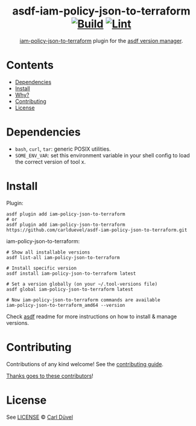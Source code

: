 <div align="center">

# asdf-iam-policy-json-to-terraform [![Build](https://github.com/carlduevel/asdf-iam-policy-json-to-terraform/actions/workflows/build.yml/badge.svg)](https://github.com/carlduevel/asdf-iam-policy-json-to-terraform/actions/workflows/build.yml) [![Lint](https://github.com/carlduevel/asdf-iam-policy-json-to-terraform/actions/workflows/lint.yml/badge.svg)](https://github.com/carlduevel/asdf-iam-policy-json-to-terraform/actions/workflows/lint.yml)


[iam-policy-json-to-terraform](https://github.com/flosell/iam-policy-json-to-terraform/) plugin for the [asdf version manager](https://asdf-vm.com).

</div>

# Contents

- [Dependencies](#dependencies)
- [Install](#install)
- [Why?](#why)
- [Contributing](#contributing)
- [License](#license)

# Dependencies

- `bash`, `curl`, `tar`: generic POSIX utilities.
- `SOME_ENV_VAR`: set this environment variable in your shell config to load the correct version of tool x.

# Install

Plugin:

```shell
asdf plugin add iam-policy-json-to-terraform
# or
asdf plugin add iam-policy-json-to-terraform https://github.com/carlduevel/asdf-iam-policy-json-to-terraform.git
```

iam-policy-json-to-terraform:

```shell
# Show all installable versions
asdf list-all iam-policy-json-to-terraform

# Install specific version
asdf install iam-policy-json-to-terraform latest

# Set a version globally (on your ~/.tool-versions file)
asdf global iam-policy-json-to-terraform latest

# Now iam-policy-json-to-terraform commands are available
iam-policy-json-to-terraform_amd64 --version
```

Check [asdf](https://github.com/asdf-vm/asdf) readme for more instructions on how to
install & manage versions.

# Contributing

Contributions of any kind welcome! See the [contributing guide](contributing.md).

[Thanks goes to these contributors](https://github.com/carlduevel/asdf-iam-policy-json-to-terraform/graphs/contributors)!

# License

See [LICENSE](LICENSE) © [Carl Düvel](https://github.com/carlduevel/)
